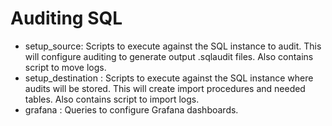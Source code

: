 # Auditing SQL

- setup_source: Scripts to execute against the SQL instance to audit. This will configure auditing to generate output .sqlaudit files. Also contains script to move logs.
- setup_destination : Scripts to execute against the SQL instance where audits will be stored. This will create import procedures and needed tables. Also contains script to import logs.
- grafana : Queries to configure Grafana dashboards.
